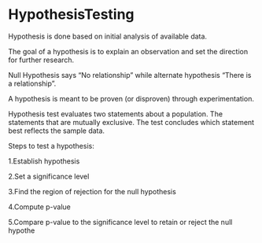 # HypothesisTesting

Hypothesis is done based on initial analysis of available data.

The goal of a hypothesis is to explain an observation and set the direction for further research.

Null Hypothesis says “No relationship” while alternate hypothesis “There is a relationship”.

A hypothesis is meant to be proven (or disproven) through experimentation.

Hypothesis test evaluates two statements about a population. The statements that are mutually exclusive. The test concludes which statement best reflects the sample data.

Steps to test a hypothesis:

1.Establish hypothesis

2.Set a significance level

3.Find the region of rejection for the null hypothesis

4.Compute p-value

5.Compare p-value to the significance level to retain or reject the null hypothe
